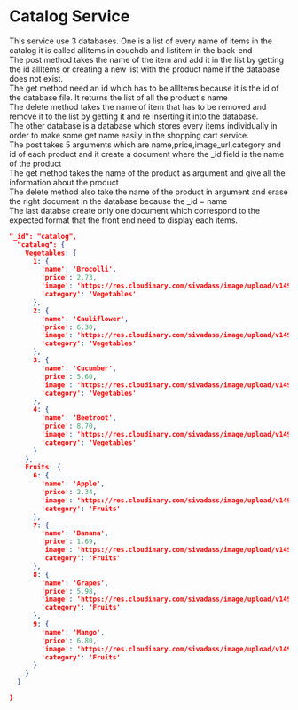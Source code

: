 # Catalog Service

This service use 3 databases. One is a list of every name of items in the catalog it is called allitems in couchdb and listitem in the back-end <br />
The post method takes the name of the item and add it in the list by getting the id allItems or creating a new list with the product name if the database does not exist.<br />
The get method need an id which has to be allItems because it is the id of the database file. It returns the list of all the product's name<br />
The delete method takes the name of item that has to be removed and remove it to the list by getting it and re inserting it into the database.<br />
The other database is a database which stores every items individually in order to make some get name easily in the shopping cart service.<br />
The post takes 5 arguments which are name,price,image_url,category and id of each product and it create a document where the _id field is the name of the product<br />
The get method takes the name of the product as argument and give all the information about the product<br />
The delete method also take the name of the product in argument and erase the right document in the database because the _id = name<br />
The last databse create only one document which correspond to the expected format that the front end need to display each items.
```json
"_id": "catalog",
  "catalog": {
    Vegetables: {
      1: {
        'name': 'Brocolli',
        'price': 2.73,
        'image': 'https://res.cloudinary.com/sivadass/image/upload/v1493620046/dummy-products/broccoli.jpg',
        'category': 'Vegetables'
      },
      2: {
        'name': 'Cauliflower',
        'price': 6.30,
        'image': 'https://res.cloudinary.com/sivadass/image/upload/v1493620046/dummy-products/cauliflower.jpg',
        'category': 'Vegetables'
      },
      3: {
        'name': 'Cucumber',
        'price': 5.60,
        'image': 'https://res.cloudinary.com/sivadass/image/upload/v1493620046/dummy-products/cucumber.jpg',
        'category': 'Vegetables'
      },
      4: {
        'name': 'Beetroot',
        'price': 8.70,
        'image': 'https://res.cloudinary.com/sivadass/image/upload/v1493620045/dummy-products/beetroot.jpg',
        'category': 'Vegetables'
      }
    },
    Fruits: {
      6: {
        'name': 'Apple',
        'price': 2.34,
        'image': 'https://res.cloudinary.com/sivadass/image/upload/v1493620045/dummy-products/apple.jpg',
        'category': 'Fruits'
      },
      7: {
        'name': 'Banana',
        'price': 1.69,
        'image': 'https://res.cloudinary.com/sivadass/image/upload/v1493620045/dummy-products/banana.jpg',
        'category': 'Fruits'
      },
      8: {
        'name': 'Grapes',
        'price': 5.98,
        'image': 'https://res.cloudinary.com/sivadass/image/upload/v1493620045/dummy-products/grapes.jpg',
        'category': 'Fruits'
      },
      9: {
        'name': 'Mango',
        'price': 6.80,
        'image': 'https://res.cloudinary.com/sivadass/image/upload/v1493620045/dummy-products/mango.jpg',
        'category': 'Fruits'
      }
    }
  }

}

```
